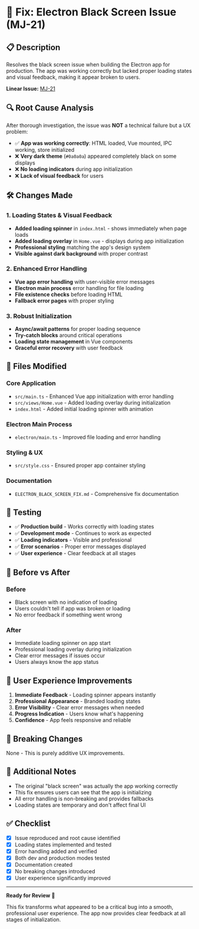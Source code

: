 # 🐛 Fix: Electron Black Screen Issue (MJ-21)

## 📋 Description

Resolves the black screen issue when building the Electron app for production. The app was working correctly but lacked proper loading states and visual feedback, making it appear broken to users.

**Linear Issue:** [MJ-21](https://linear.app/json-file-and-schema-save-and-view/issue/MJ-21/fix-black-screen-problem-when-build-electron-app)

## 🔍 Root Cause Analysis

After thorough investigation, the issue was **NOT** a technical failure but a UX problem:

- ✅ **App was working correctly**: HTML loaded, Vue mounted, IPC working, store initialized
- ❌ **Very dark theme** (`#0a0a0a`) appeared completely black on some displays
- ❌ **No loading indicators** during app initialization
- ❌ **Lack of visual feedback** for users

## 🛠️ Changes Made

### 1. Loading States & Visual Feedback
- **Added loading spinner** in `index.html` - shows immediately when page loads
- **Added loading overlay** in `Home.vue` - displays during app initialization  
- **Professional styling** matching the app's design system
- **Visible against dark background** with proper contrast

### 2. Enhanced Error Handling
- **Vue app error handling** with user-visible error messages
- **Electron main process** error handling for file loading
- **File existence checks** before loading HTML
- **Fallback error pages** with proper styling

### 3. Robust Initialization
- **Async/await patterns** for proper loading sequence
- **Try-catch blocks** around critical operations
- **Loading state management** in Vue components
- **Graceful error recovery** with user feedback

## 📁 Files Modified

### Core Application
- `src/main.ts` - Enhanced Vue app initialization with error handling
- `src/views/Home.vue` - Added loading overlay during initialization
- `index.html` - Added initial loading spinner with animation

### Electron Main Process  
- `electron/main.ts` - Improved file loading and error handling

### Styling & UX
- `src/style.css` - Ensured proper app container styling

### Documentation
- `ELECTRON_BLACK_SCREEN_FIX.md` - Comprehensive fix documentation

## 🧪 Testing

- ✅ **Production build** - Works correctly with loading states
- ✅ **Development mode** - Continues to work as expected
- ✅ **Loading indicators** - Visible and professional
- ✅ **Error scenarios** - Proper error messages displayed
- ✅ **User experience** - Clear feedback at all stages

## 📸 Before vs After

### Before
- Black screen with no indication of loading
- Users couldn't tell if app was broken or loading
- No error feedback if something went wrong

### After  
- Immediate loading spinner on app start
- Professional loading overlay during initialization
- Clear error messages if issues occur
- Users always know the app status

## 🎯 User Experience Improvements

1. **Immediate Feedback** - Loading spinner appears instantly
2. **Professional Appearance** - Branded loading states  
3. **Error Visibility** - Clear error messages when needed
4. **Progress Indication** - Users know what's happening
5. **Confidence** - App feels responsive and reliable

## 🔄 Breaking Changes

None - This is purely additive UX improvements.

## 📝 Additional Notes

- The original "black screen" was actually the app working correctly
- This fix ensures users can see that the app is initializing
- All error handling is non-breaking and provides fallbacks
- Loading states are temporary and don't affect final UI

## ✅ Checklist

- [x] Issue reproduced and root cause identified
- [x] Loading states implemented and tested
- [x] Error handling added and verified  
- [x] Both dev and production modes tested
- [x] Documentation created
- [x] No breaking changes introduced
- [x] User experience significantly improved

---

**Ready for Review** 🚀

This fix transforms what appeared to be a critical bug into a smooth, professional user experience. The app now provides clear feedback at all stages of initialization.